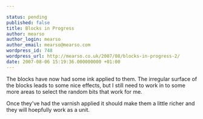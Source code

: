 ```yaml
---

status: pending
published: false
title: Blocks in Progress
author: mearso
author_login: mearso
author_email: mearso@mearso.com
wordpress_id: 748
wordpress_url: http://mearso.co.uk/2007/08/blocks-in-progress-2/
date: 2007-08-06 15:19:36.000000000 +01:00
---
```

The blocks have now had some ink applied to them. The irregular surface of the blocks leads to some nice effects, but I still need to work in to some more areas to select the random bits that work for me.

Once they've had the varnish applied it should make them a little richer and they will hoepfully work as a unit.
